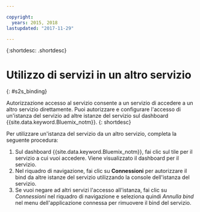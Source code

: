 ```yaml
---

copyright:
  years: 2015, 2018
lastupdated: "2017-11-29"

---
```


{:shortdesc: .shortdesc}

# Utilizzo di servizi in un altro servizio
{: #s2s_binding}

Autorizzazione accesso al servizio consente a un servizio di accedere a un altro servizio direttamente. Puoi autorizzare e configurare l'accesso di un'istanza del servizio ad altre istanze del servizio sul
dashboard {{site.data.keyword.Bluemix_notm}}.
{: shortdesc}

Per utilizzare un'istanza del servizio da un altro servizio, completa la seguente procedura:

1. Sul dashboard {{site.data.keyword.Bluemix_notm}}, fai clic sul tile per il servizio a cui vuoi accedere. Viene visualizzato il dashboard per il servizio.
2. Nel riquadro di navigazione, fai clic su **Connessioni** per autorizzare il bind da altre istanze del servizio utilizzando la console dell'istanza del servizio.
3. Se vuoi negare ad altri servizi l'accesso all'istanza, fai clic su *Connessioni* nel riquadro di navigazione e seleziona quindi *Annulla bind* nel menu dell'applicazione connessa per rimuovere il bind del servizio.
